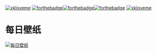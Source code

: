 [![xkloveme](https://raw.githubusercontent.com/xkloveme/xkloveme/master/logo.svg)](https://www.jixiaokang.com)
[![forthebadge](https://forthebadge.com/images/badges/ages-20-30.svg)](https://www.jixiaokang.com)[![forthebadge](https://forthebadge.com/images/badges/for-you.svg)](https://www.jixiaokang.com)[![forthebadge](https://forthebadge.com/images/badges/made-with-python.svg)](https://www.jixiaokang.com)
[![xkloveme](https://raw.githubusercontent.com/xkloveme/xkloveme/master/slogan.svg)](https://www.jixiaokang.com)
# 每日壁纸
[![每日壁纸](https://cn.bing.com/th?id=OHR.EarthriseSequence_ZH-CN0750195611_1920x1080.jpg&rf=LaDigue_1920x1080.jpg&pid=hp)](https://www.jixiaokang.com)